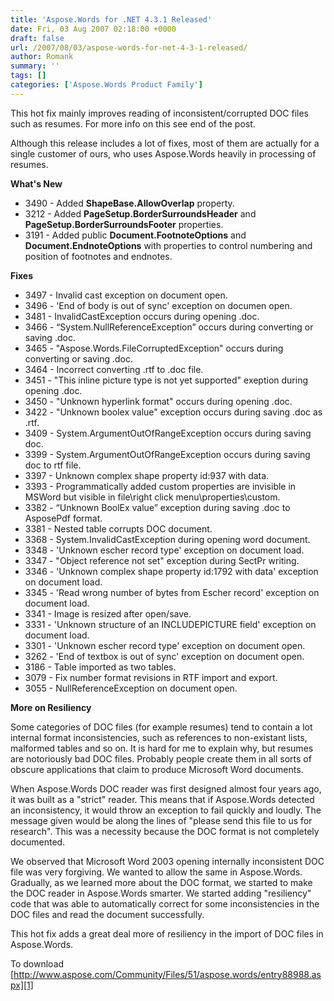```yaml
---
title: 'Aspose.Words for .NET 4.3.1 Released'
date: Fri, 03 Aug 2007 02:18:00 +0000
draft: false
url: /2007/08/03/aspose-words-for-net-4-3-1-released/
author: Romank
summary: ''
tags: []
categories: ['Aspose.Words Product Family']
---
```


This hot fix mainly improves reading of inconsistent/corrupted DOC files such as resumes. For more info on this see end of the post.

Although this release includes a lot of fixes, most of them are actually for a single customer of ours, who uses Aspose.Words heavily in processing of resumes.

**What's New**

*   3490 - Added **ShapeBase.AllowOverlap** property.
*   3212 - Added **PageSetup.BorderSurroundsHeader** and **PageSetup.BorderSurroundsFooter** properties.
*   3191 - Added public **Document.FootnoteOptions** and **Document.EndnoteOptions** with properties to control numbering and position of footnotes and endnotes.

**Fixes**

*   3497 - Invalid cast exception on document open.
*   3496 - 'End of body is out of sync' exception on documen open.
*   3481 - InvalidCastException occurs during opening .doc.
*   3466 - “System.NullReferenceException” occurs during converting or saving .doc.
*   3465 - "Aspose.Words.FileCorruptedException" occurs during converting or saving .doc.
*   3464 - Incorrect converting .rtf to .doc file.
*   3451 - "This inline picture type is not yet supported" exeption during opening .doc.
*   3450 - "Unknown hyperlink format" occurs during opening .doc.
*   3422 - "Unknown boolex value" exception occurs during saving .doc as .rtf.
*   3409 - System.ArgumentOutOfRangeException occurs during saving doc.
*   3399 - System.ArgumentOutOfRangeException occurs during saving doc to rtf file.
*   3397 - Unknown complex shape property id:937 with data.
*   3393 - Programmatically added custom properties are invisible in MSWord but visible in file\\right click menu\\properties\\custom.
*   3382 - “Unknown BoolEx value” exception during saving .doc to AsposePdf format.
*   3381 - Nested table corrupts DOC document.
*   3368 - System.InvalidCastException during opening word document.
*   3348 - 'Unknown escher record type' exception on document load.
*   3347 - "Object reference not set" exception during SectPr writing.
*   3346 - 'Unknown complex shape property id:1792 with data' exception on document load. 
*   3345 - 'Read wrong number of bytes from Escher record' exception on document load.
*   3341 - Image is resized after open/save.
*   3331 - 'Unknown structure of an INCLUDEPICTURE field' exception on document load.
*   3301 - 'Unknown escher record type' exception on document open.
*   3262 - 'End of textbox is out of sync' exception on document open.
*   3186 - Table imported as two tables.
*   3079 - Fix number format revisions in RTF import and export.
*   3055 - NullReferenceException on document open.

**More on Resiliency**

Some categories of DOC files (for example resumes) tend to contain a lot internal format inconsistencies, such as references to non-existant lists, malformed tables and so on. It is hard for me to explain why, but resumes are notoriously bad DOC files. Probably people create them in all sorts of obscure applications that claim to produce Microsoft Word documents.

When Aspose.Words DOC reader was first designed almost four years ago, it was built as a "strict" reader. This means that if Aspose.Words detected an inconsistency, it would throw an exception to fail quickly and loudly. The message given would be along the lines of "please send this file to us for research". This was a necessity because the DOC format is not completely documented.

We observed that Microsoft Word 2003 opening internally inconsistent DOC file was very forgiving. We wanted to allow the same in Aspose.Words. Gradually, as we learned more about the DOC format, we started to make the DOC reader in Aspose.Words smarter. We started adding "resiliency" code that was able to automatically correct for some inconsistencies in the DOC files and read the document successfully.

This hot fix adds a great deal more of resiliency in the import of DOC files in Aspose.Words.

To download [http://www.aspose.com/Community/Files/51/aspose.words/entry88988.aspx][1]




[1]: /Community/Files/51/aspose.words/entry88988.aspx




